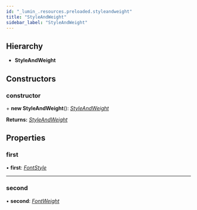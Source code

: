 ```yaml
---
id: "_lumin_.resources.preloaded.styleandweight"
title: "StyleAndWeight"
sidebar_label: "StyleAndWeight"
---
```


## Hierarchy

* **StyleAndWeight**

## Constructors

###  constructor

\+ **new StyleAndWeight**(): *[StyleAndWeight](_lumin_.resources.preloaded.styleandweight.md)*

**Returns:** *[StyleAndWeight](_lumin_.resources.preloaded.styleandweight.md)*

## Properties

###  first

• **first**: *[FontStyle](../enums/_lumin_.resources.fontstyle.md)*

___

###  second

• **second**: *[FontWeight](../enums/_lumin_.resources.fontweight.md)*

